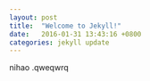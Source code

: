 ```yaml
---
layout: post
title:  "Welcome to Jekyll!"
date:   2016-01-31 13:43:16 +0800
categories: jekyll update
---
```

nihao .qweqwrq
